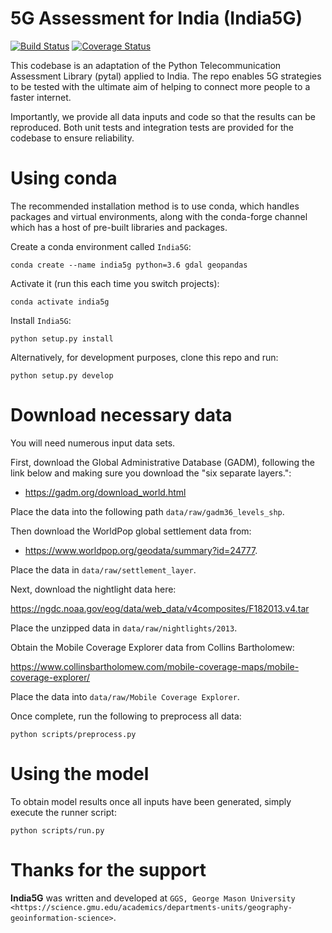 5G Assessment for India (India5G)
====
[![Build Status](https://travis-ci.com/edwardoughton/india5g.svg?branch=master)](https://travis-ci.com/edwardoughton/india5g)
[![Coverage Status](https://coveralls.io/repos/github/edwardoughton/india5g/badge.svg)](https://coveralls.io/github/edwardoughton/india5g?branch=master)

This codebase is an adaptation of the Python Telecommunication Assessment Library (pytal)
applied to India. The repo enables 5G strategies to be tested with the ultimate aim of
helping to connect more people to a faster internet.

Importantly, we provide all data inputs and code so that the results can be reproduced. Both
unit tests and integration tests are provided for the codebase to ensure reliability.

Using conda
==========

The recommended installation method is to use conda, which handles packages and virtual
environments, along with the conda-forge channel which has a host of pre-built libraries and
packages.

Create a conda environment called `India5G`:

    conda create --name india5g python=3.6 gdal geopandas

Activate it (run this each time you switch projects):

    conda activate india5g

Install `India5G`:

    python setup.py install

Alternatively, for development purposes, clone this repo and run:

    python setup.py develop


Download necessary data
=======================

You will need numerous input data sets.

First, download the Global Administrative Database (GADM), following the link below and making
sure you download the "six separate layers.":

- https://gadm.org/download_world.html

Place the data into the following path `data/raw/gadm36_levels_shp`.

Then download the WorldPop global settlement data from:

- https://www.worldpop.org/geodata/summary?id=24777.

Place the data in `data/raw/settlement_layer`.

Next, download the nightlight data here:

https://ngdc.noaa.gov/eog/data/web_data/v4composites/F182013.v4.tar

Place the unzipped data in `data/raw/nightlights/2013`.

Obtain the Mobile Coverage Explorer data from Collins Bartholomew:

https://www.collinsbartholomew.com/mobile-coverage-maps/mobile-coverage-explorer/

Place the data into `data/raw/Mobile Coverage Explorer`.

Once complete, run the following to preprocess all data:

    python scripts/preprocess.py


Using the model
===============

To obtain model results once all inputs have been generated, simply execute the runner script:

    python scripts/run.py


Thanks for the support
======================

**India5G** was written and developed at `GGS, George Mason University <https://science.gmu.edu/academics/departments-units/geography-geoinformation-science>`.
